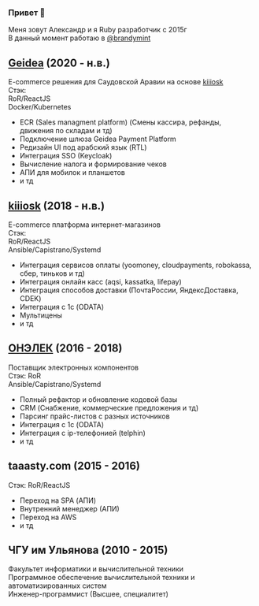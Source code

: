 ### Привет 👋

Меня зовут Алекcандр и я Ruby разработчик с 2015г\
В данный момент работаю в [@brandymint](https://github.com/brandymint)

## [Geidea](https://geidea.net/) (2020 - н.в.)
E-commerce решения для Саудовской Аравии на основе [kiiiosk](https://kiiiosk.store/)\
Стэк:\
RoR/ReactJS\
Docker/Kubernetes
* ECR (Sales managment platform) (Смены кассира, рефанды, движения по складам и тд)
* Подключение шлюза Geidea Payment Platform
* Редизайн UI под арабский язык (RTL)
* Интеграция SSO (Keycloak)
* Вычисление налога и формирование чеков
* АПИ для мобилок и планшетов
* и тд

## [kiiiosk](https://kiiiosk.store/) (2018 - н.в.)
E-commerce платформа интернет-магазинов\
Стэк:\
RoR/ReactJS\
Ansible/Capistrano/Systemd
* Интеграция сервисов оплаты (yoomoney, cloudpayments, robokassa, сбер, тиньков и тд)
* Интеграция онлайн касс (aqsi, kassatka, lifepay)
* Интеграция способов доставки (ПочтаРоссии, ЯндексДоставка, CDEK)
* Интеграция с 1с (ODATA)
* Мультицены
* и тд

## [ОНЭЛЕК](https://onelec.ru/) (2016 - 2018)
Поставщик электронных компонентов\
Стэк: 
RoR\
Ansible/Capistrano/Systemd
* Полный рефактор и обновление кодовой базы
* CRM (Снабжение, коммерческие предложения и тд)
* Парсинг прайс-листов с разных источников
* Интеграция с 1с (ODATA)
* Интеграция с ip-телефонией (telphin)
* и тд

## taaasty.com (2015 - 2016)
Стэк: RoR/ReactJS
* Переход на SPA (АПИ)
* Внутренний менеджер (АПИ)
* Переход на AWS
* и тд

## ЧГУ им Ульянова (2010 - 2015)
Факультет информатики и вычислительной техники\
Программное обеспечение вычислительной техники и автоматизированных систем\
Инженер-программист (Высшее, специалитет)
